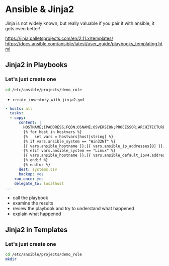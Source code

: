 # Ansible & Jinja2 
Jinja is not widely known, but really valuable if you pair it with ansible, it gets even better!

https://jinja.palletsprojects.com/en/2.11.x/templates/
https://docs.ansible.com/ansible/latest/user_guide/playbooks_templating.html


## Jinja2 in Playbooks
### Let's just create one
```bash
cd /etc/ansible/projects/demo_role
```
* <code>create_inventory_with_jinja2.yml</code>
```yaml
- hosts: all
  tasks:
  - copy:
      content: |
        HOSTNAME;IPADDRESS;FQDN;OSNAME;OSVERSION;PROCESSOR;ARCHITECTURE;MEMORY;
        {% for host in hostvars %}
        {%   set vars = hostvars[host|string] %}
        {% if vars.ansible_system == "Win32NT" %}
        {{ vars.ansible_hostname }};{{ vars.ansible_ip_addresses[0] }};{{ vars.ansible_fqdn }};{{ vars.ansible_distribution }};{{ vars.ansible_distribution_version }};{{ vars.ansible_processor[1] }};{{ vars.ansible_architecture }};{{ (vars.ansible_memtotal_mb/1024)|round|int }};  
        {% elif vars.ansible_system == "Linux" %}
        {{ vars.ansible_hostname }};{{ vars.ansible_default_ipv4.address }};{{ vars.ansible_fqdn }};{{ vars.ansible_distribution }};{{ vars.ansible_distribution_version }};{{ vars.ansible_processor[1] }};{{ vars.ansible_architecture }};{{ (vars.ansible_memtotal_mb/1024)|round|int }};  
        {% endif %}
        {% endfor %}
      dest: systems.csv
      backup: yes
    run_once: yes
    delegate_to: localhost
...

```
* call the playbook
* examine the results
* review the playbook and try to understand what happened
* explain what happened

## Jinja2 in Templates
### Let's just create one
```bash
cd /etc/ansible/projects/demo_role
mkdir
```

<!--stackedit_data:
eyJoaXN0b3J5IjpbLTE1ODA2ODgzODgsNjI5ODMwNzI4XX0=
-->